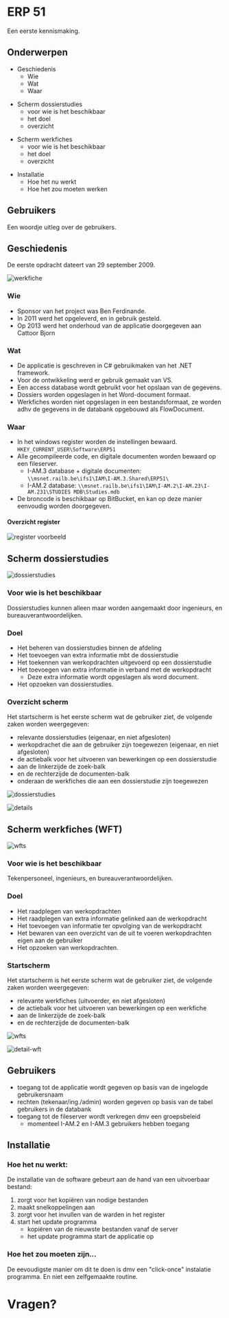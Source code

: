 # ERP 51
Een eerste kennismaking.
<!--s-->

## Onderwerpen

- Geschiedenis 
    - Wie <!-- .element: class="fragment" data-fragment-index="1" -->
    - Wat <!-- .element: class="fragment" data-fragment-index="2" -->
    - Waar <!-- .element: class="fragment" data-fragment-index="3" -->

<!--v-->

- Scherm dossierstudies
    - voor wie is het beschikbaar <!-- .element: class="fragment" data-fragment-index="1" -->
    - het doel <!-- .element: class="fragment" data-fragment-index="2" -->
    - overzicht <!-- .element: class="fragment" data-fragment-index="3" -->

<!--v-->

- Scherm werkfiches
    - voor wie is het beschikbaar <!-- .element: class="fragment" data-fragment-index="1" -->
    - het doel <!-- .element: class="fragment" data-fragment-index="2" -->
    - overzicht <!-- .element: class="fragment" data-fragment-index="3" -->

<!--v-->

- Installatie
    - Hoe het nu werkt <!-- .element: class="fragment" data-fragment-index="1" -->
    - Hoe het zou moeten werken <!-- .element: class="fragment" data-fragment-index="2" -->

<!--v-->

## Gebruikers
Een woordje uitleg over de gebruikers.

<!--s-->

## Geschiedenis

De eerste opdracht dateert van 29 september 2009.

![werkfiche](https://goo.gl/s2K9L7)

<!--v-->

### Wie
- Sponsor van het project was Ben Ferdinande. <!-- .element: class="fragment" data-fragment-index="1" -->
- In 2011 werd het opgeleverd, en in gebruik gesteld. <!-- .element: class="fragment" data-fragment-index="2" -->
- Op 2013 werd het onderhoud van de applicatie doorgegeven aan Cattoor Bjorn <!-- .element: class="fragment" data-fragment-index="3" -->

<!--v-->

### Wat

- De applicatie is geschreven in C# gebruikmaken van het .NET framework. <!-- .element: class="fragment" data-fragment-index="1" -->
- Voor de ontwikkeling werd er gebruik gemaakt van VS. <!-- .element: class="fragment" data-fragment-index="2" -->
- Een access database wordt gebruikt voor het opslaan van de gegevens. <!-- .element: class="fragment" data-fragment-index="3" -->
- Dossiers worden opgeslagen in het Word-document formaat. <!-- .element: class="fragment" data-fragment-index="4" -->
- Werkfiches worden niet opgeslagen in een bestandsformaat, ze worden adhv de gegevens in de databank opgebouwd als FlowDocument. <!-- .element: class="fragment" data-fragment-index="5" -->

<!--v-->

### Waar
- In het windows register worden de instellingen bewaard.<!-- .element: class="fragment" data-fragment-index="1" --> `HKEY_CURRENT_USER\Software\ERP51` <!-- .element: class="fragment" data-fragment-index="1" -->
- Alle gecompileerde code, en digitale documenten worden bewaard op een fileserver. <!-- .element: class="fragment" data-fragment-index="2" -->
    - I-AM.3 database + digitale documenten: `\\msnet.railb.be\ifs1\IAM\I-AM.3.Shared\ERP51\` <!-- .element: class="fragment" data-fragment-index="3" -->
    - I-AM.2 database: `\\msnet.railb.be\ifs1\IAM\I-AM.2\I-AM.23\I-AM.231\STUDIES MDB\Studies.mdb` <!-- .element: class="fragment" data-fragment-index="4" -->
- De broncode is beschikbaar op BitBucket, en kan op deze manier eenvoudig worden doorgegeven. <!-- .element: class="fragment" data-fragment-index="5" -->

<!--v-->

#### Overzicht register

![register voorbeeld](https://goo.gl/ozJ6bM)

<!--s-->

## Scherm dossierstudies

![dossierstudies](https://goo.gl/vz192e)

<!--v-->

### Voor wie is het beschikbaar
Dossierstudies kunnen alleen maar worden aangemaakt door ingenieurs, en bureauverantwoordelijken.

<!--v-->

### Doel

- Het beheren van dossierstudies binnen de afdeling <!-- .element: class="fragment" data-fragment-index="1" -->
- Het toevoegen van extra informatie mbt de dossierstudie <!-- .element: class="fragment" data-fragment-index="2" -->
- Het toekennen van werkopdrachten uitgevoerd op een dossierstudie <!-- .element: class="fragment" data-fragment-index="3" -->
- Het toevoegen van extra informatie in verband met de werkopdracht <!-- .element: class="fragment" data-fragment-index="4" -->
    - Deze extra informatie wordt opgeslagen als word document. <!-- .element: class="fragment" data-fragment-index="5" -->
- Het opzoeken van dossierstudies. <!-- .element: class="fragment" data-fragment-index="6" -->

<!--v-->

### Overzicht scherm

Het startscherm is het eerste scherm wat de gebruiker ziet, de volgende zaken worden weergegeven:

- relevante dossierstudies (eigenaar, en niet afgesloten) <!-- .element: class="fragment" data-fragment-index="1" -->
- werkopdrachet die aan de gebruiker zijn toegewezen (eigenaar, en niet afgesloten) <!-- .element: class="fragment" data-fragment-index="1" -->
- de actiebalk voor het uitvoeren van bewerkingen op een dossierstudie <!-- .element: class="fragment" data-fragment-index="2" -->
- aan de linkerzijde de zoek-balk <!-- .element: class="fragment" data-fragment-index="3" -->
- en de rechterzijde de documenten-balk <!-- .element: class="fragment" data-fragment-index="4" -->
- onderaan de werkfiches die aan een dossierstudie zijn toegewezen <!-- .element: class="fragment" data-fragment-index="5" -->

<!--v-->

![dossierstudies](https://goo.gl/EXDbDX)

<!--v-->

![details](https://goo.gl/2fEcCQ)

<!--s-->

## Scherm werkfiches (WFT)

![wfts](https://goo.gl/dHUkyG)

<!--v-->

### Voor wie is het beschikbaar
Tekenpersoneel, ingenieurs, en bureauverantwoordelijken.

<!--v-->

### Doel

- Het raadplegen van werkopdrachten <!-- .element: class="fragment" data-fragment-index="1" -->
- Het raadplegen van extra informatie gelinked aan de werkopdracht <!-- .element: class="fragment" data-fragment-index="2" -->
- Het toevoegen van informatie ter opvolging van de werkopdracht <!-- .element: class="fragment" data-fragment-index="3" -->
- Het bewaren van een overzicht van de uit te voeren werkopdrachten eigen aan de gebruiker <!-- .element: class="fragment" data-fragment-index="4" -->
- Het opzoeken van werkopdrachten. <!-- .element: class="fragment" data-fragment-index="6" -->

<!--v-->

### Startscherm

Het startscherm is het eerste scherm wat de gebruiker ziet, de volgende zaken worden weergegeven:

- relevante werkfiches (uitvoerder, en niet afgesloten) <!-- .element: class="fragment" data-fragment-index="1" -->
- de actiebalk voor het uitvoeren van bewerkingen op een werkfiche <!-- .element: class="fragment" data-fragment-index="2" -->
- aan de linkerzijde de zoek-balk <!-- .element: class="fragment" data-fragment-index="3" -->
- en de rechterzijde de documenten-balk <!-- .element: class="fragment" data-fragment-index="4" -->

<!--v-->

![wfts](https://goo.gl/zma5Kj)

<!--v-->

![detail-wft](https://goo.gl/6stBnu)


<!--s-->
## Gebruikers
- toegang tot de applicatie wordt gegeven op basis van de ingelogde gebruikersnaam <!-- .element: class="fragment" data-fragment-index="1" -->
- rechten (tekenaar/ing./admin) worden gegeven op basis van de tabel gebruikers in de databank <!-- .element: class="fragment" data-fragment-index="2" -->
- toegang tot de fileserver wordt verkregen dmv een groepsbeleid <!-- .element: class="fragment" data-fragment-index="3" -->
    - momenteel I-AM.2 en I-AM.3 gebruikers hebben toegang <!-- .element: class="fragment" data-fragment-index="3" -->


<!--s-->
## Installatie

### Hoe het nu werkt:

De installatie van de software gebeurt aan de hand van een uitvoerbaar bestand:

1. zorgt voor het kopiëren van nodige bestanden <!-- .element: class="fragment" data-fragment-index="1" -->
2. maakt snelkoppelingen aan <!-- .element: class="fragment" data-fragment-index="1" -->
3. zorgt voor het invullen van de warden in het register <!-- .element: class="fragment" data-fragment-index="1" -->
4. start het update programma <!-- .element: class="fragment" data-fragment-index="2" -->
    - kopiëren van de nieuwste bestanden vanaf de server <!-- .element: class="fragment" data-fragment-index="2" -->
    - het update programma start de applicatie op <!-- .element: class="fragment" data-fragment-index="2" -->

<!--v-->

### Hoe het zou moeten zijn...

De eevoudigste manier om dit te doen is dmv een "click-once" instalatie programma. En niet een zelfgemaakte routine.

<!--s-->

# Vragen?